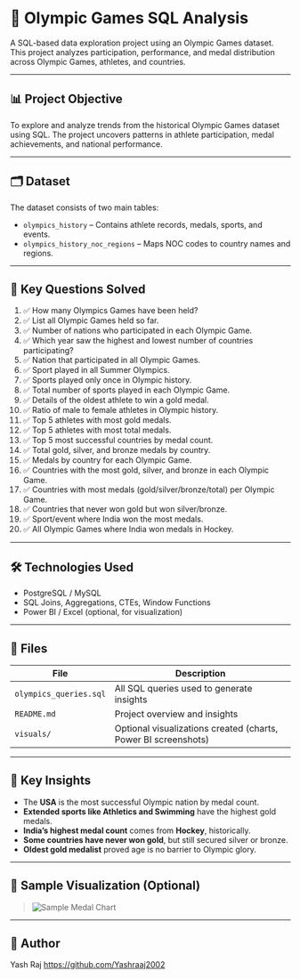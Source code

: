 # 🏅 Olympic Games SQL Analysis

A SQL-based data exploration project using an Olympic Games dataset. This project analyzes participation, performance, and medal distribution across Olympic Games, athletes, and countries.

---

## 📊 Project Objective

To explore and analyze trends from the historical Olympic Games dataset using SQL. The project uncovers patterns in athlete participation, medal achievements, and national performance.

---

## 🗂️ Dataset

The dataset consists of two main tables:

- `olympics_history` – Contains athlete records, medals, sports, and events.
- `olympics_history_noc_regions` – Maps NOC codes to country names and regions.

---

## 📌 Key Questions Solved

1.  ✅ How many Olympics Games have been held?
2.  ✅ List all Olympic Games held so far.
3.  ✅ Number of nations who participated in each Olympic Game.
4.  ✅ Which year saw the highest and lowest number of countries participating?
5.  ✅ Nation that participated in all Olympic Games.
6.  ✅ Sport played in all Summer Olympics.
7.  ✅ Sports played only once in Olympic history.
8.  ✅ Total number of sports played in each Olympic Game.
9.  ✅ Details of the oldest athlete to win a gold medal.
10. ✅ Ratio of male to female athletes in Olympic history.
11. ✅ Top 5 athletes with most gold medals.
12. ✅ Top 5 athletes with most total medals.
13. ✅ Top 5 most successful countries by medal count.
14. ✅ Total gold, silver, and bronze medals by country.
15. ✅ Medals by country for each Olympic Game.
16. ✅ Countries with the most gold, silver, and bronze in each Olympic Game.
17. ✅ Countries with most medals (gold/silver/bronze/total) per Olympic Game.
18. ✅ Countries that never won gold but won silver/bronze.
19. ✅ Sport/event where India won the most medals.
20. ✅ All Olympic Games where India won medals in Hockey.

---

## 🛠️ Technologies Used

- PostgreSQL / MySQL
- SQL Joins, Aggregations, CTEs, Window Functions
- Power BI / Excel (optional, for visualization)

---

## 📂 Files

| File | Description |
|------|-------------|
| `olympics_queries.sql` | All SQL queries used to generate insights |
| `README.md` | Project overview and insights |
| `visuals/` | Optional visualizations created (charts, Power BI screenshots) |

---

## 🧠 Key Insights

- The **USA** is the most successful Olympic nation by medal count.
- **Extended sports like Athletics and Swimming** have the highest gold medals.
- **India’s highest medal count** comes from **Hockey**, historically.
- **Some countries have never won gold**, but still secured silver or bronze.
- **Oldest gold medalist** proved age is no barrier to Olympic glory.

---

## 📸 Sample Visualization (Optional)

> ![Sample Medal Chart](visuals/medals_by_country.png)

---

## 📌 Author
Yash Raj
https://github.com/Yashraaj2002
